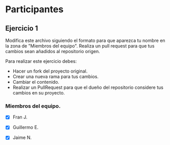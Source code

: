 # Participantes
## Ejercicio 1

Modifica este archivo siguiendo el formato para que aparezca tu nombre en la zona de "Miembros del equipo". Realiza un pull request para que tus cambios sean añadidos al repositorio origen.

Para realizar este ejercicio debes:
- Hacer un fork del proyecto original.
- Crear una nueva rama para tus cambios.
- Cambiar el contenido.
- Realizar un PullRequest para que el dueño del repositorio considere tus cambios en su proyecto.

### Miembros del equipo.

- [x] Fran J.
- [x] Guillermo E.


- [x] Jaime N.